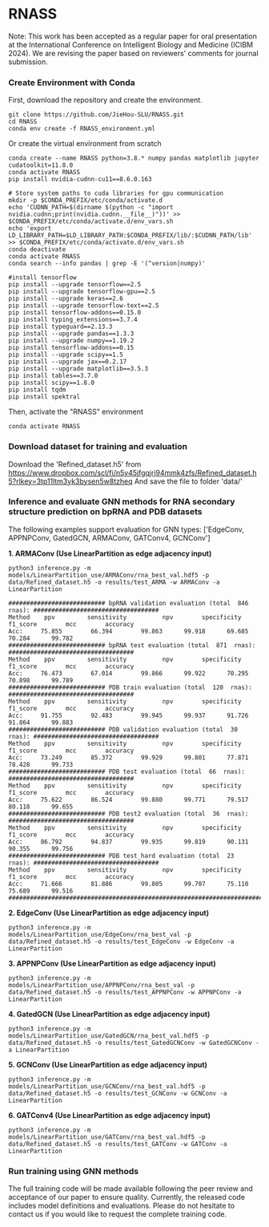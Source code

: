 # RNASS

Note: This work has been accepted as a regular paper for oral presentation at the International Conference on Intelligent Biology and Medicine (ICIBM 2024). We are revising the paper based on reviewers' comments for journal submission.

### Create Environment with Conda <a name="Setup_Environment"></a>
First, download the repository and create the environment.
```
git clone https://github.com/JieHou-SLU/RNASS.git
cd RNASS
conda env create -f RNASS_environment.yml
```

Or create the virtual environment from scratch

```
conda create --name RNASS python=3.8.* numpy pandas matplotlib jupyter cudatoolkit=11.8.0 
conda activate RNASS
pip install nvidia-cudnn-cu11==8.6.0.163

# Store system paths to cuda libraries for gpu communication
mkdir -p $CONDA_PREFIX/etc/conda/activate.d
echo 'CUDNN_PATH=$(dirname $(python -c "import nvidia.cudnn;print(nvidia.cudnn.__file__)"))' >> $CONDA_PREFIX/etc/conda/activate.d/env_vars.sh
echo 'export LD_LIBRARY_PATH=$LD_LIBRARY_PATH:$CONDA_PREFIX/lib/:$CUDNN_PATH/lib' >> $CONDA_PREFIX/etc/conda/activate.d/env_vars.sh
conda deactivate 
conda activate RNASS
conda search --info pandas | grep -E '(^version|numpy)'

#install tensorflow
pip install --upgrade tensorflow==2.5
pip install --upgrade tensorflow-gpu==2.5
pip install --upgrade keras==2.6
pip install --upgrade tensorflow-text==2.5
pip install tensorflow-addons==0.15.0
pip install typing_extensions==3.7.4
pip install typeguard==2.13.3
pip install --upgrade pandas==1.3.3
pip install --upgrade numpy==1.19.2
pip install tensorflow-addons==0.15
pip install --upgrade scipy==1.5
pip install --upgrade jax==0.2.17
pip install --upgrade matplotlib==3.5.3
pip install tables==3.7.0
pip install scipy==1.8.0
pip install tqdm
pip install spektral
```

Then, activate the "RNASS" environment 
```
conda activate RNASS
```


### Download dataset for training and evaluation <a name="Data_access"></a>
Download the 'Refined_dataset.h5' from https://www.dropbox.com/scl/fi/n5v45jfgqjrj94mmk4zfs/Refined_dataset.h5?rlkey=3tp11ltm3yk3bysen5w8tzheq 
And save the file to folder 'data/'

###  Inference and evaluate GNN methods for RNA secondary structure prediction on bpRNA and PDB datasets 

The following examples support evaluation for GNN types: ['EdgeConv, APPNPConv, GatedGCN, ARMAConv, GATConv4,  GCNConv']

**1. ARMAConv (Use LinearPartition as edge adjacency input)**
```
python3 inference.py -m models/LinearPartition_use/ARMAConv/rna_best_val.hdf5 -p data/Refined_dataset.h5 -o results/test_ARMA -w ARMAConv -a LinearPartition
```
```
########################### bpRNA validation evaluation (total  846  rnas): ###################################
Method    ppv         sensitivity          npv        specificity        f1_score        mcc        accuracy
Acc:     75.855        66.394        99.863      99.918      69.685      70.284      99.782
########################### bpRNA test evaluation (total  871  rnas): ###################################
Method    ppv         sensitivity          npv        specificity        f1_score        mcc        accuracy
Acc:     76.473        67.014        99.866      99.922      70.295      70.898      99.789
########################### PDB train evaluation (total  120  rnas): ###################################
Method    ppv         sensitivity          npv        specificity        f1_score        mcc        accuracy
Acc:     91.755        92.483        99.945      99.937      91.726      91.864      99.883
########################### PDB validation evaluation (total  30  rnas): ###################################
Method    ppv         sensitivity          npv        specificity        f1_score        mcc        accuracy
Acc:     73.249        85.372        99.929      99.801      77.871      78.428      99.733
########################### PDB test evaluation (total  66  rnas): ###################################
Method    ppv         sensitivity          npv        specificity        f1_score        mcc        accuracy
Acc:     75.622        86.524        99.880      99.771      79.517      80.118      99.655
########################### PDB test2 evaluation (total  36  rnas): ###################################
Method    ppv         sensitivity          npv        specificity        f1_score        mcc        accuracy
Acc:     86.792        94.837        99.935      99.819      90.131      90.355      99.756
########################### PDB test_hard evaluation (total  23  rnas): ###################################
Method    ppv         sensitivity          npv        specificity        f1_score        mcc        accuracy
Acc:     71.666        81.886        99.805      99.707      75.110      75.689      99.516
#######################################################################

```

**2. EdgeConv (Use LinearPartition as edge adjacency input)**
```
python3 inference.py -m models/LinearPartition_use/EdgeConv/rna_best_val -p data/Refined_dataset.h5 -o results/test_EdgeConv -w EdgeConv -a LinearPartition
```

**3. APPNPConv (Use LinearPartition as edge adjacency input)**
```
python3 inference.py -m models/LinearPartition_use/APPNPConv/rna_best_val -p data/Refined_dataset.h5 -o results/test_APPNPConv -w APPNPConv -a LinearPartition
```

**4. GatedGCN (Use LinearPartition as edge adjacency input)**
```
python3 inference.py -m models/LinearPartition_use/GatedGCN/rna_best_val.hdf5 -p data/Refined_dataset.h5 -o results/test_GatedGCNConv -w GatedGCNConv -a LinearPartition
```

**5. GCNConv (Use LinearPartition as edge adjacency input)**
```
python3 inference.py -m models/LinearPartition_use/GCNConv/rna_best_val.hdf5 -p data/Refined_dataset.h5 -o results/test_GCNConv -w GCNConv -a LinearPartition
```

**6. GATConv4 (Use LinearPartition as edge adjacency input)**
```
python3 inference.py -m models/LinearPartition_use/GATConv/rna_best_val.hdf5 -p data/Refined_dataset.h5 -o results/test_GATConv -w GATConv -a LinearPartition
```

### Run training using GNN methods
The full training code will be made available following the peer review and acceptance of our paper to ensure quality. Currently, the released code includes model definitions and evaluations. Please do not hesitate to contact us if you would like to request the complete training code.
